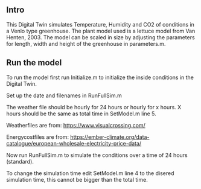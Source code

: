 ## Intro
This Digital Twin simulates Temperature, Humidity and CO2 of conditions in a Venlo type greenhouse. 
The plant model used is a lettuce model from Van Henten, 2003. The model can be scaled in size by adjusting the parameters
for length, width and height of the greenhouse in parameters.m. 

## Run the model
To run the model first run Initialize.m to initialize the inside conditions in the Digital Twin.

Set up the date and filenames in RunFullSim.m

The weather file should be hourly for 24 hours or hourly for x hours. X hours should be the same as total time in SetModel.m line 5. 

Weatherfiles are from: https://www.visualcrossing.com/

Energycostfiles are from: https://ember-climate.org/data-catalogue/european-wholesale-electricity-price-data/

Now run RunFullSim.m to simulate the conditions over a time of 24 hours (standard).

To change the simulation time edit SetModel.m line 4 to the disered simulation time, this cannot be bigger than the total time.




